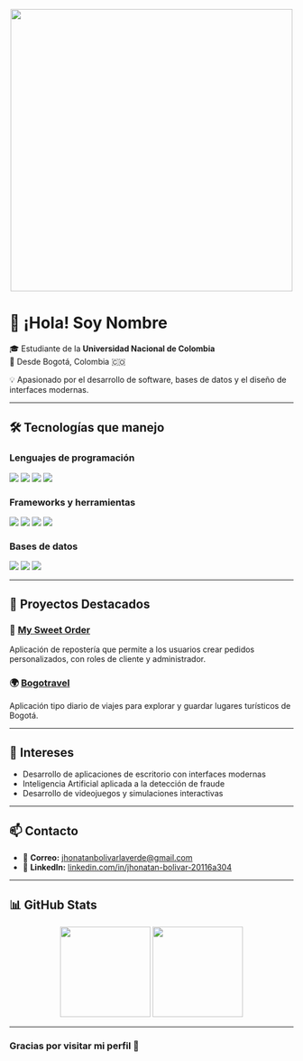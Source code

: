 <!-- Imagen o banner al inicio -->
<p align="center">
  <img src="https://i.pinimg.com/originals/f1/e7/34/f1e734f9cade86fe737a9aa404ebd62a.gif" width="500"/>
</p>

# 👋 ¡Hola! Soy **Nombre**

🎓 Estudiante de la **Universidad Nacional de Colombia**  
📍 Desde Bogotá, Colombia 🇨🇴  

💡 Apasionado por el desarrollo de software, bases de datos y el diseño de interfaces modernas.

---

## 🛠️ Tecnologías que manejo

### Lenguajes de programación
<p>
  <img src="https://img.shields.io/badge/Java-ED8B00?style=for-the-badge&logo=java&logoColor=white"/>
  <img src="https://img.shields.io/badge/C++-00599C?style=for-the-badge&logo=c%2B%2B&logoColor=white"/>
  <img src="https://img.shields.io/badge/Python-3776AB?style=for-the-badge&logo=python&logoColor=white"/>
  <img src="https://img.shields.io/badge/Flutter-02569B?style=for-the-badge&logo=flutter&logoColor=white"/>
</p>

### Frameworks y herramientas
<p>
  <img src="https://img.shields.io/badge/JavaFX-0095D5?style=for-the-badge&logo=java&logoColor=white"/>
  <img src="https://img.shields.io/badge/Maven-C71A36?style=for-the-badge&logo=apachemaven&logoColor=white"/>
  <img src="https://img.shields.io/badge/Git-F05032?style=for-the-badge&logo=git&logoColor=white"/>
  <img src="https://img.shields.io/badge/GitHub-181717?style=for-the-badge&logo=github&logoColor=white"/>
</p>

### Bases de datos
<p>
  <img src="https://img.shields.io/badge/PostgreSQL-336791?style=for-the-badge&logo=postgresql&logoColor=white"/>
  <img src="https://img.shields.io/badge/Oracle-F80000?style=for-the-badge&logo=oracle&logoColor=white"/>
  <img src="https://img.shields.io/badge/SQL-4479A1?style=for-the-badge&logo=sqlite&logoColor=white"/>
</p>

---

## 🚀 Proyectos Destacados

### 🍰 [My Sweet Order](https://github.com/Samuel-Correales/My-sweet-order.git)
Aplicación de repostería que permite a los usuarios crear pedidos personalizados, con roles de cliente y administrador.

### 🌍 [Bogotravel](https://github.com/adrianyebid/ingenieria-software1-grupo-naruto.git)
Aplicación tipo diario de viajes para explorar y guardar lugares turísticos de Bogotá.

---

## 🎯 Intereses

- Desarrollo de aplicaciones de escritorio con interfaces modernas  
- Inteligencia Artificial aplicada a la detección de fraude  
- Desarrollo de videojuegos y simulaciones interactivas  

---

## 📫 Contacto

- 📧 **Correo:** jhonatanbolivarlaverde@gmail.com  
- 💼 **LinkedIn:** [linkedin.com/in/jhonatan-bolivar-20116a304](https://www.linkedin.com/in/jhonatan-bolivar-20116a304)

---

## 📊 GitHub Stats

<p align="center">
  <img src="https://github-readme-stats.vercel.app/api?username=jhonatanBolivar&show_icons=true&theme=tokyonight" height="160">
  <img src="https://github-readme-stats.vercel.app/api/top-langs/?username=jhonatanBolivar&layout=compact&theme=tokyonight" height="160">
</p>

---

### Gracias por visitar mi perfil 🙌
